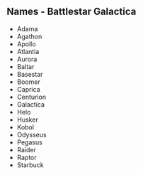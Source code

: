 ## Names - Battlestar Galactica

- Adama
- Agathon
- Apollo
- Atlantia
- Aurora
- Baltar
- Basestar
- Boomer
- Caprica
- Centurion
- Galactica
- Helo
- Husker
- Kobol
- Odysseus
- Pegasus
- Raider
- Raptor
- Starbuck

